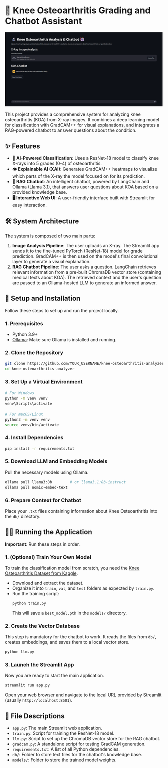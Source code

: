 # 🔬 Knee Osteoarthritis Grading and Chatbot Assistant

![Project Demo](results/image_4.png)

This project provides a comprehensive system for analyzing knee osteoarthritis (KOA) from X-ray images. It combines a deep learning model for classification with GradCAM++ for visual explanations, and integrates a RAG-powered chatbot to answer questions about the condition.

## ✨ Features

- **🤖 AI-Powered Classification**: Uses a ResNet-18 model to classify knee X-rays into 5 grades (0-4) of osteoarthritis.
- **👁️ Explainable AI (XAI)**: Generates GradCAM++ heatmaps to visualize which parts of the X-ray the model focused on for its prediction.
- **💬 RAG Chatbot**: An intelligent chatbot, powered by LangChain and Ollama (Llama 3.1), that answers user questions about KOA based on a provided knowledge base.
- **🖥️ Interactive Web UI**: A user-friendly interface built with Streamlit for easy interaction.

## 🛠️ System Architecture

The system is composed of two main parts:

1.  **Image Analysis Pipeline**: The user uploads an X-ray. The Streamlit app sends it to the fine-tuned PyTorch (ResNet-18) model for grade prediction. GradCAM++ is then used on the model's final convolutional layer to generate a visual explanation.
2.  **RAG Chatbot Pipeline**: The user asks a question. LangChain retrieves relevant information from a pre-built ChromaDB vector store (containing medical texts about KOA). The retrieved context and the user's question are passed to an Ollama-hosted LLM to generate an informed answer.

## 🚀 Setup and Installation

Follow these steps to set up and run the project locally.

### 1. Prerequisites

- Python 3.9+
- [Ollama](https://ollama.com/): Make sure Ollama is installed and running.

### 2. Clone the Repository

```bash
git clone https://github.com/YOUR_USERNAME/knee-osteoarthritis-analyzer.git
cd knee-osteoarthritis-analyzer
```

### 3. Set Up a Virtual Environment

```bash
# For Windows
python -m venv venv
venv\Scripts\activate

# For macOS/Linux
python3 -m venv venv
source venv/bin/activate
```

### 4. Install Dependencies

```bash
pip install -r requirements.txt
```

### 5. Download LLM and Embedding Models

Pull the necessary models using Ollama.

```bash
ollama pull llama3:8b        # or llama3.1:8b-instruct
ollama pull nomic-embed-text
```

### 6. Prepare Context for Chatbot

Place your `.txt` files containing information about Knee Osteoarthritis into the `db/` directory.

## 🏃‍♀️ Running the Application

**Important**: Run these steps in order.

### 1. (Optional) Train Your Own Model

To train the classification model from scratch, you need the [Knee Osteoarthritis Dataset from Kaggle](https://www.kaggle.com/datasets/shreystechs/knee-osteoarthritis-dataset-with-severity).

- Download and extract the dataset.
- Organize it into `train`, `val`, and `test` folders as expected by `train.py`.
- Run the training script:
  ```bash
  python train.py
  ```
  This will save a `best_model.pth` in the `models/` directory.

### 2. Create the Vector Database

This step is mandatory for the chatbot to work. It reads the files from `db/`, creates embeddings, and saves them to a local vector store.

```bash
python llm.py
```

### 3. Launch the Streamlit App

Now you are ready to start the main application.

```bash
streamlit run app.py
```

Open your web browser and navigate to the local URL provided by Streamlit (usually `http://localhost:8501`).

## 📁 File Descriptions

- `app.py`: The main Streamlit web application.
- `train.py`: Script for training the ResNet-18 model.
- `llm.py`: Script to set up the ChromaDB vector store for the RAG chatbot.
- `gradcam.py`: A standalone script for testing GradCAM generation.
- `requirements.txt`: A list of all Python dependencies.
- `db/`: Folder to store text files for the chatbot's knowledge base.
- `models/`: Folder to store the trained model weights.
